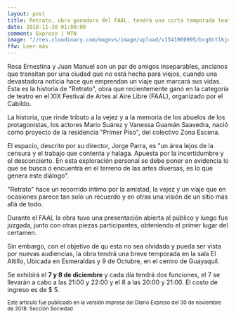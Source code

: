 ```yaml
---  
layout: post
title: Retrato, obra ganadora del FAAL, tendrá una corta temporada teatral en El Altillo
date: 2018-11-30 01:00:00
comment: Expreso | MTN
image: "//res.cloudinary.com/magnvs/image/upload/v1541960995/bcg0ctlkjqafakpku1ok.jpg"
ffw: Leer más  
---  
```


Rosa Ernestina y Juan Manuel son un par de amigos inseparables, ancianos que transitan por una ciudad que no está hecha para viejos, cuando una devastadora noticia hace que emprendan un viaje que marcará sus vidas.<br />
Esta es la historia de "Retrato", obra que recientemente ganó en la categoría de teatro en el XIX Festival de Artes al Aire Libre (FAAL), organizado por el Cabildo.  

La historia, que rinde tributo a la vejez y a la memoria de los abuelos de los protagonistas, los actores Mario Suárez y Vanessa Guamán Saavedra, nació como proyecto de la residencia "Primer Piso", del colectivo Zona Escena.  

El espacio, descrito por su director, Jorge Parra, es "un área lejos de la censura y el trabajo que contenta y halaga. Apuesta por la incertidumbre  y el desconcierto. En esta exploración personal se debe poner en evidencia lo que se busca o encuentra en el terreno de las artes diversas, es lo que genera este diálogo".  

"Retrato" hace un recorrido íntimo por la amistad, la vejez y un viaje que en ocasiones parece tan solo un recuerdo y en otras una visión de un sitio más allá de todo.  

Durante el FAAL la obra tuvo una presentación abierta al público y luego fue juzgada, junto con otras piezas participantes, obteniendo el primer lugar del certamen.  

Sin embargo, con el objetivo de qu esta no sea olvidada y pueda ser vista por nuevas audiencias, la obra tendrá una breve temporada en la sala El Altillo, Ubicada en Esmeraldas y 9 de Octubre, en el centro de Guayaquil.  

Se exhibirá el **7 y 8 de diciembre** y cada día tendrá dos funciones, el 7 se llevarán a cabo a las 21:00 y 22:00 y el 8 a las 20:00 y 21:00. El costo de ingreso es de $ 5.

<p><small>Este artículo fue publicado en la versión impresa del Diario Expreso del 30 de noviembre de 2018. Sección Sociedad</small></p>
